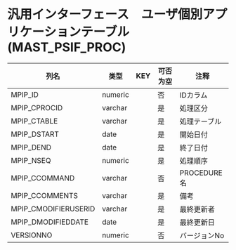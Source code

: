 # 汎用インターフェース　ユーザ個別アプリケーションテーブル(MAST_PSIF_PROC)
| 列名   | 类型   | KEY  | 可否为空 | 注释   |
| ---- | ---- | ---- | ---- | ---- |
|MPIP_ID|numeric||否|IDカラム|
|MPIP_CPROCID|varchar||是|処理区分|
|MPIP_CTABLE|varchar||是|処理テーブル|
|MPIP_DSTART|date||是|開始日付|
|MPIP_DEND|date||是|終了日付|
|MPIP_NSEQ|numeric||是|処理順序|
|MPIP_CCOMMAND|varchar||否|PROCEDURE名|
|MPIP_CCOMMENTS|varchar||是|備考|
|MPIP_CMODIFIERUSERID|varchar||是|最終更新者|
|MPIP_DMODIFIEDDATE|date||是|最終更新日|
|VERSIONNO|numeric||否|バージョンNo|
